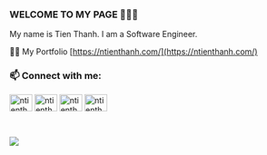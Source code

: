 ### WELCOME TO MY PAGE 👋👋👋
My name is Tien Thanh. I am a Software Engineer.<br>

👨‍💻 My Portfolio [https://ntienthanh.com/](https://ntienthanh.com/)

<h3 align="left">📫 Connect with me: </h3> 

<p align="left">
<a href="https://linkedin.com/in/ntienthanh" target="blank"><img align="center" src="https://raw.githubusercontent.com/rahuldkjain/github-profile-readme-generator/master/src/images/icons/Social/linked-in-alt.svg" alt="ntienthanh" height="30" width="40" /></a>
<a href="https://www.leetcode.com/ntienthanh181" target="blank"><img align="center" src="https://raw.githubusercontent.com/rahuldkjain/github-profile-readme-generator/master/src/images/icons/Social/leet-code.svg" alt="ntienthanh181" height="30" width="40" /></a>
<a href="https://instagram.com/ntienthanh.travel" target="blank"><img align="center" src="https://raw.githubusercontent.com/rahuldkjain/github-profile-readme-generator/master/src/images/icons/Social/instagram.svg" alt="ntienthanh.travel" height="30" width="40" /></a>
<a href="https://www.youtube.com/@ntienthanh.181" target="blank"><img align="center" src="https://raw.githubusercontent.com/rahuldkjain/github-profile-readme-generator/master/src/images/icons/Social/youtube.svg" alt="ntienthanh.181" height="30" width="40" /></a>

</p>


<br>

[![](https://visitcount.itsvg.in/api?id=ntienthanh181&icon=0&color=0)](https://visitcount.itsvg.in)

